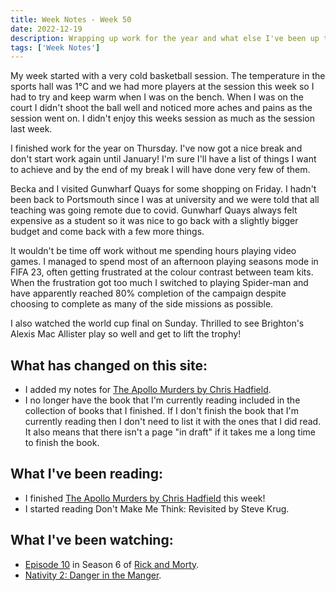 ```yaml
---
title: Week Notes - Week 50
date: 2022-12-19
description: Wrapping up work for the year and what else I've been up to over the last seven days.
tags: ['Week Notes']
---
```


My week started with a very cold basketball session. The temperature in the sports hall was 1&deg;C and we had more players at the session this week so I had to try and keep warm when I was on the bench. When I was on the court I didn't shoot the ball well and noticed more aches and pains as the session went on. I didn't enjoy this weeks session as much as the session last week.

I finished work for the year on Thursday. I've now got a nice break and don't start work again until January! I'm sure I'll have a list of things I want to achieve and by the end of my break I will have done very few of them.

Becka and I visited Gunwharf Quays for some shopping on Friday. I hadn't been back to Portsmouth since I was at university and we were told that all teaching was going remote due to covid. Gunwharf Quays always felt expensive as a student so it was nice to go back with a slightly bigger budget and come back with a few more things.

It wouldn't be time off work without me spending hours playing video games. I managed to spend most of an afternoon playing seasons mode in FIFA 23, often getting frustrated at the colour contrast between team kits. When the frustration got too much I switched to playing Spider-man and have apparently reached 80% completion of the campaign despite choosing to complete as many of the side missions as possible.

I also watched the world cup final on Sunday. Thrilled to see Brighton's Alexis Mac Allister play so well and get to lift the trophy!

## What has changed on this site:

- I added my notes for [The Apollo Murders by Chris Hadfield](/reading/9780735282353/).
- I no longer have the book that I'm currently reading included in the collection of books that I finished. If I don't finish the book that I'm currently reading then I don't need to list it with the ones that I did read. It also means that there isn't a page "in draft" if it takes me a long time to finish the book.

## What I've been reading:

- I finished [The Apollo Murders by Chris Hadfield](/reading/9780735282353/) this week!
- I started reading Don't Make Me Think: Revisited by Steve Krug.

## What I've been watching:

- [Episode 10](https://www.themoviedb.org/tv/60625-rick-and-morty/season/6/episode/10) in Season 6 of [Rick and Morty](https://www.themoviedb.org/tv/60625-rick-and-morty).
- [Nativity 2: Danger in the Manger](https://www.themoviedb.org/movie/139380-nativity-2-danger-in-the-manger).
